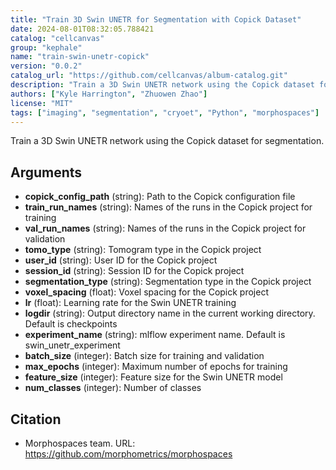 ```yaml
---
title: "Train 3D Swin UNETR for Segmentation with Copick Dataset"
date: 2024-08-01T08:32:05.788421
catalog: "cellcanvas"
group: "kephale"
name: "train-swin-unetr-copick"
version: "0.0.2"
catalog_url: "https://github.com/cellcanvas/album-catalog.git"
description: "Train a 3D Swin UNETR network using the Copick dataset for segmentation."
authors: ["Kyle Harrington", "Zhuowen Zhao"]
license: "MIT"
tags: ["imaging", "segmentation", "cryoet", "Python", "morphospaces"]
---
```


Train a 3D Swin UNETR network using the Copick dataset for segmentation.

## Arguments

- **copick_config_path** (string): Path to the Copick configuration file
- **train_run_names** (string): Names of the runs in the Copick project for training
- **val_run_names** (string): Names of the runs in the Copick project for validation
- **tomo_type** (string): Tomogram type in the Copick project
- **user_id** (string): User ID for the Copick project
- **session_id** (string): Session ID for the Copick project
- **segmentation_type** (string): Segmentation type in the Copick project
- **voxel_spacing** (float): Voxel spacing for the Copick project
- **lr** (float): Learning rate for the Swin UNETR training
- **logdir** (string): Output directory name in the current working directory. Default is checkpoints
- **experiment_name** (string): mlflow experiment name. Default is swin_unetr_experiment
- **batch_size** (integer): Batch size for training and validation
- **max_epochs** (integer): Maximum number of epochs for training
- **feature_size** (integer): Feature size for the Swin UNETR model
- **num_classes** (integer): Number of classes

## Citation

- Morphospaces team.
  URL: https://github.com/morphometrics/morphospaces

